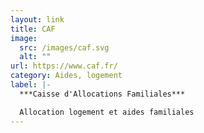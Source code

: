 ```yaml
---
layout: link
title: CAF
image:
  src: /images/caf.svg
  alt: ""
url: https://www.caf.fr/
category: Aides, logement
label: |-
  ***Caisse d'Allocations Familiales***

  Allocation logement et aides familiales
---
```

